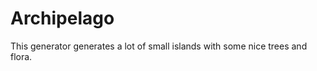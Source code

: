 Archipelago
=======================

This generator generates a lot of small islands with some nice trees and flora.
